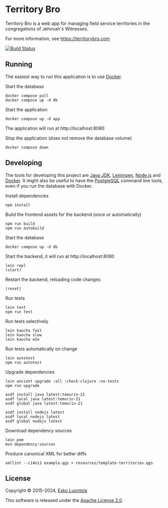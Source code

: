 # Territory Bro

Territory Bro is a web app for managing field service territories in the congregations of Jehovah's Witnesses.

For more information, see <https://territorybro.com>

[![Build Status](https://luontola.semaphoreci.com/badges/territory-bro/branches/main.svg?style=shields)](https://luontola.semaphoreci.com/projects/territory-bro)

## Running

The easiest way to run this application is to use [Docker](https://www.docker.com/products/docker-desktop).

Start the database

    docker compose pull
    docker compose up -d db

Start the application

    docker compose up -d app

The application will run at http://localhost:8080

Stop the application (does not remove the database volume)

    docker compose down

## Developing

The tools for developing this project are
[Java JDK](https://www.oracle.com/java/technologies/downloads/),
[Leiningen](https://github.com/technomancy/leiningen),
[Node.js](https://nodejs.org/) and
[Docker](https://www.docker.com/). It might also be useful to have the [PostgreSQL](https://www.postgresql.org/) command
line tools, even if you run the database with Docker.

Install dependencies

    npm install

Build the frontend assets for the backend (once or automatically)

    npm run build
    npm run autobuild

Start the database

    docker compose up -d db

Start the backend, it will run at http://localhost:8080

    lein repl
    (start)

Restart the backend, reloading code changes

    (reset)

Run tests

    lein test
    npm run test

Run tests selectively

    lein kaocha fast
    lein kaocha slow
    lein kaocha e2e

Run tests automatically on change

    lein autotest
    npm run autotest

Upgrade dependencies

    lein ancient upgrade :all :check-clojure :no-tests
    npm run upgrade

    asdf install java latest:temurin-21
    asdf local java latest:temurin-21
    asdf global java latest:temurin-21

    asdf install nodejs latest
    asdf local nodejs latest
    asdf global nodejs latest

Download dependency sources

    lein pom
    mvn dependency:sources

Produce canonical XML for better diffs

    xmllint --c14n11 example.qgs > resources/template-territories.qgs

## License

Copyright © 2015-2024, [Esko Luontola](https://www.luontola.fi)

This software is released under the [Apache License 2.0](https://www.apache.org/licenses/LICENSE-2.0).
